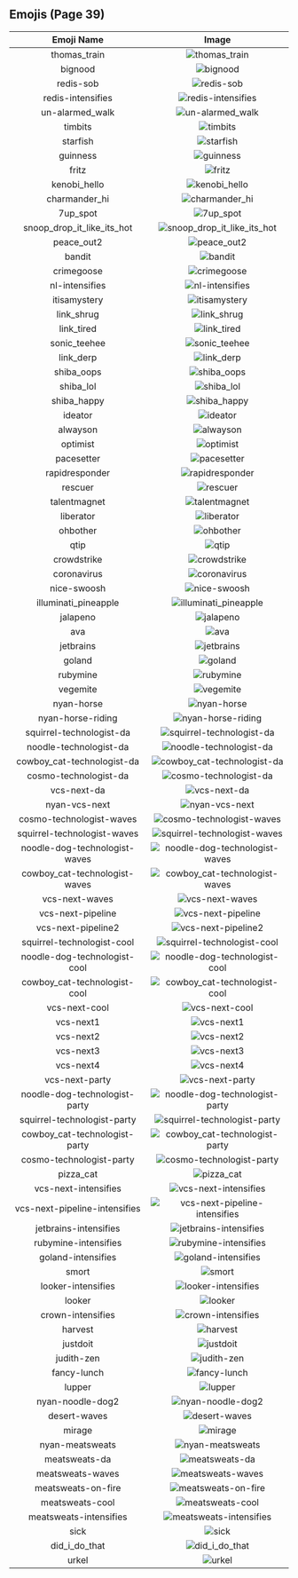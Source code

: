 
## Emojis (Page 39)
|Emoji Name|Image|
| :-: | :-: |
|thomas_train| ![thomas_train](/output/thomas_train.png)|
|bignood| ![bignood](/output/bignood.gif)|
|redis-sob| ![redis-sob](/output/redis-sob.png)|
|redis-intensifies| ![redis-intensifies](/output/redis-intensifies.gif)|
|un-alarmed_walk| ![un-alarmed_walk](/output/un-alarmed_walk.gif)|
|timbits| ![timbits](/output/timbits.png)|
|starfish| ![starfish](/output/starfish.jpg)|
|guinness| ![guinness](/output/guinness.png)|
|fritz| ![fritz](/output/fritz.png)|
|kenobi_hello| ![kenobi_hello](/output/kenobi_hello.png)|
|charmander_hi| ![charmander_hi](/output/charmander_hi.png)|
|7up_spot| ![7up_spot](/output/7up_spot.png)|
|snoop_drop_it_like_its_hot| ![snoop_drop_it_like_its_hot](/output/snoop_drop_it_like_its_hot.gif)|
|peace_out2| ![peace_out2](/output/peace_out2.gif)|
|bandit| ![bandit](/output/bandit.gif)|
|crimegoose| ![crimegoose](/output/crimegoose.png)|
|nl-intensifies| ![nl-intensifies](/output/nl-intensifies.gif)|
|itisamystery| ![itisamystery](/output/itisamystery.jpg)|
|link_shrug| ![link_shrug](/output/link_shrug.png)|
|link_tired| ![link_tired](/output/link_tired.png)|
|sonic_teehee| ![sonic_teehee](/output/sonic_teehee.gif)|
|link_derp| ![link_derp](/output/link_derp.png)|
|shiba_oops| ![shiba_oops](/output/shiba_oops.png)|
|shiba_lol| ![shiba_lol](/output/shiba_lol.png)|
|shiba_happy| ![shiba_happy](/output/shiba_happy.png)|
|ideator| ![ideator](/output/ideator.png)|
|alwayson| ![alwayson](/output/alwayson.png)|
|optimist| ![optimist](/output/optimist.png)|
|pacesetter| ![pacesetter](/output/pacesetter.png)|
|rapidresponder| ![rapidresponder](/output/rapidresponder.png)|
|rescuer| ![rescuer](/output/rescuer.png)|
|talentmagnet| ![talentmagnet](/output/talentmagnet.png)|
|liberator| ![liberator](/output/liberator.png)|
|ohbother| ![ohbother](/output/ohbother.png)|
|qtip| ![qtip](/output/qtip.png)|
|crowdstrike| ![crowdstrike](/output/crowdstrike.png)|
|coronavirus| ![coronavirus](/output/coronavirus.png)|
|nice-swoosh| ![nice-swoosh](/output/nice-swoosh.png)|
|illuminati_pineapple| ![illuminati_pineapple](/output/illuminati_pineapple.png)|
|jalapeno| ![jalapeno](/output/jalapeno.jpg)|
|ava| ![ava](/output/ava.jpg)|
|jetbrains| ![jetbrains](/output/jetbrains.png)|
|goland| ![goland](/output/goland.png)|
|rubymine| ![rubymine](/output/rubymine.png)|
|vegemite| ![vegemite](/output/vegemite.jpg)|
|nyan-horse| ![nyan-horse](/output/nyan-horse)|
|nyan-horse-riding| ![nyan-horse-riding](/output/nyan-horse-riding.gif)|
|squirrel-technologist-da| ![squirrel-technologist-da](/output/squirrel-technologist-da.png)|
|noodle-technologist-da| ![noodle-technologist-da](/output/noodle-technologist-da.png)|
|cowboy_cat-technologist-da| ![cowboy_cat-technologist-da](/output/cowboy_cat-technologist-da.png)|
|cosmo-technologist-da| ![cosmo-technologist-da](/output/cosmo-technologist-da.png)|
|vcs-next-da| ![vcs-next-da](/output/vcs-next-da.png)|
|nyan-vcs-next| ![nyan-vcs-next](/output/nyan-vcs-next.gif)|
|cosmo-technologist-waves| ![cosmo-technologist-waves](/output/cosmo-technologist-waves.gif)|
|squirrel-technologist-waves| ![squirrel-technologist-waves](/output/squirrel-technologist-waves.gif)|
|noodle-dog-technologist-waves| ![noodle-dog-technologist-waves](/output/noodle-dog-technologist-waves.gif)|
|cowboy_cat-technologist-waves| ![cowboy_cat-technologist-waves](/output/cowboy_cat-technologist-waves.gif)|
|vcs-next-waves| ![vcs-next-waves](/output/vcs-next-waves.gif)|
|vcs-next-pipeline| ![vcs-next-pipeline](/output/vcs-next-pipeline.png)|
|vcs-next-pipeline2| ![vcs-next-pipeline2](/output/vcs-next-pipeline2.gif)|
|squirrel-technologist-cool| ![squirrel-technologist-cool](/output/squirrel-technologist-cool.png)|
|noodle-dog-technologist-cool| ![noodle-dog-technologist-cool](/output/noodle-dog-technologist-cool.png)|
|cowboy_cat-technologist-cool| ![cowboy_cat-technologist-cool](/output/cowboy_cat-technologist-cool.png)|
|vcs-next-cool| ![vcs-next-cool](/output/vcs-next-cool.png)|
|vcs-next1| ![vcs-next1](/output/vcs-next1.png)|
|vcs-next2| ![vcs-next2](/output/vcs-next2.png)|
|vcs-next3| ![vcs-next3](/output/vcs-next3.png)|
|vcs-next4| ![vcs-next4](/output/vcs-next4.png)|
|vcs-next-party| ![vcs-next-party](/output/vcs-next-party.gif)|
|noodle-dog-technologist-party| ![noodle-dog-technologist-party](/output/noodle-dog-technologist-party.gif)|
|squirrel-technologist-party| ![squirrel-technologist-party](/output/squirrel-technologist-party.gif)|
|cowboy_cat-technologist-party| ![cowboy_cat-technologist-party](/output/cowboy_cat-technologist-party.gif)|
|cosmo-technologist-party| ![cosmo-technologist-party](/output/cosmo-technologist-party.gif)|
|pizza_cat| ![pizza_cat](/output/pizza_cat.jpg)|
|vcs-next-intensifies| ![vcs-next-intensifies](/output/vcs-next-intensifies.gif)|
|vcs-next-pipeline-intensifies| ![vcs-next-pipeline-intensifies](/output/vcs-next-pipeline-intensifies.gif)|
|jetbrains-intensifies| ![jetbrains-intensifies](/output/jetbrains-intensifies.gif)|
|rubymine-intensifies| ![rubymine-intensifies](/output/rubymine-intensifies.gif)|
|goland-intensifies| ![goland-intensifies](/output/goland-intensifies.gif)|
|smort| ![smort](/output/smort.jpg)|
|looker-intensifies| ![looker-intensifies](/output/looker-intensifies.gif)|
|looker| ![looker](/output/looker.png)|
|crown-intensifies| ![crown-intensifies](/output/crown-intensifies.gif)|
|harvest| ![harvest](/output/harvest.png)|
|justdoit| ![justdoit](/output/justdoit.png)|
|judith-zen| ![judith-zen](/output/judith-zen.png)|
|fancy-lunch| ![fancy-lunch](/output/fancy-lunch.png)|
|lupper| ![lupper](/output/lupper)|
|nyan-noodle-dog2| ![nyan-noodle-dog2](/output/nyan-noodle-dog2.gif)|
|desert-waves| ![desert-waves](/output/desert-waves.gif)|
|mirage| ![mirage](/output/mirage)|
|nyan-meatsweats| ![nyan-meatsweats](/output/nyan-meatsweats.gif)|
|meatsweats-da| ![meatsweats-da](/output/meatsweats-da.png)|
|meatsweats-waves| ![meatsweats-waves](/output/meatsweats-waves.gif)|
|meatsweats-on-fire| ![meatsweats-on-fire](/output/meatsweats-on-fire.gif)|
|meatsweats-cool| ![meatsweats-cool](/output/meatsweats-cool.png)|
|meatsweats-intensifies| ![meatsweats-intensifies](/output/meatsweats-intensifies.gif)|
|sick| ![sick](/output/sick.gif)|
|did_i_do_that| ![did_i_do_that](/output/did_i_do_that.jpg)|
|urkel| ![urkel](/output/urkel)|